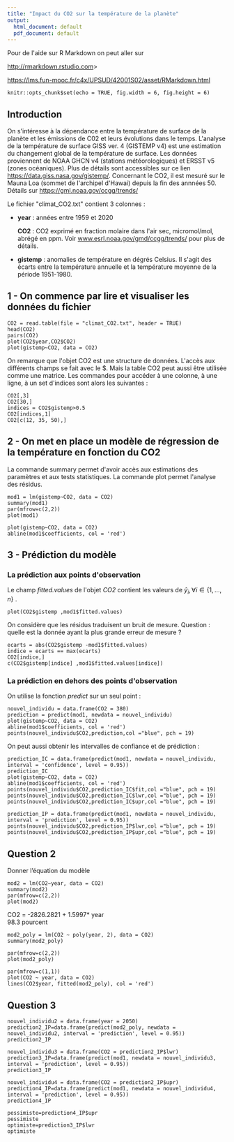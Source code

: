 ```yaml
---
title: "Impact du CO2 sur la température de la planète"
output:
  html_document: default
  pdf_document: default
---
```


Pour de l'aide sur R Markdown on peut aller sur

<http://rmarkdown.rstudio.com>\>

<https://lms.fun-mooc.fr/c4x/UPSUD/42001S02/asset/RMarkdown.html>

```{r setup, include=FALSE}
knitr::opts_chunk$set(echo = TRUE, fig.width = 6, fig.height = 6)
```

## Introduction

On s'intéresse à la dépendance entre la température de surface de la planète et les émissions de C02 et leurs évolutions dans le temps. L'analyse de la température de surface GISS ver. 4 (GISTEMP v4) est une estimation du changement global de la température de surface. Les données proviennent de NOAA GHCN v4 (stations météorologiques) et ERSST v5 (zones océaniques). Plus de détails sont accessibles sur ce lien <https://data.giss.nasa.gov/gistemp/>. Concernant le CO2, il est mesuré sur le Mauna Loa (sommet de l'archipel d'Hawai) depuis la fin des annnées 50. Détails sur <https://gml.noaa.gov/ccgg/trends/>

Le fichier "climat_CO2.txt" contient 3 colonnes :

-   **year** : années entre 1959 et 2020

    **CO2** : CO2 exprimé en fraction molaire dans l'air sec, micromol/mol, abrégé en ppm. Voir www.esrl.noaa.gov/gmd/ccgg/trends/ pour plus de détails.

-   **gistemp** : anomalies de température en dégrés Celsius. Il s'agit des écarts entre la température annuelle et la température moyenne de la période 1951-1980.

## 1 - On commence par lire et visualiser les données du fichier

```{r}
CO2 = read.table(file = "climat_CO2.txt", header = TRUE)
head(CO2)
pairs(CO2)
plot(CO2$year,CO2$CO2)
plot(gistemp~CO2, data = CO2)
```

On remarque que l'objet CO2 est une structure de données. L'accès aux différents champs se fait avec le \$. Mais la table CO2 peut aussi être utilisée comme une matrice. Les commandes pour accéder à une colonne, à une ligne, à un set d'indices sont alors les suivantes :

```{r}
CO2[,3]
CO2[30,]
indices = CO2$gistemp>0.5
CO2[indices,1]
CO2[c(12, 35, 50),]
```

## 2 - On met en place un modèle de régression de la température en fonction du CO2

La commande summary permet d'avoir accès aux estimations des paramètres et aux tests statistiques. La commande plot permet l'analyse des résidus.

```{r}
mod1 = lm(gistemp~CO2, data = CO2)
summary(mod1)
par(mfrow=c(2,2))
plot(mod1)
```

```{r}
plot(gistemp~CO2, data = CO2)
abline(mod1$coefficients, col = 'red')
```

## 3 - Prédiction du modèle

### La prédiction aux points d'observation

Le champ *fitted.values* de l'objet *CO2* contient les valeurs de $\hat{y}_i , \forall i \in \{1, ..., n\}$ .

```{r}
plot(CO2$gistemp ,mod1$fitted.values)
```

On considère que les résidus traduisent un bruit de mesure. Question : quelle est la donnée ayant la plus grande erreur de mesure ?

```{r}
ecarts = abs(CO2$gistemp -mod1$fitted.values)
indice = ecarts == max(ecarts)
CO2[indice,]
c(CO2$gistemp[indice] ,mod1$fitted.values[indice])
```

### La prédiction en dehors des points d'observation

On utilise la fonction *predict* sur un seul point :

```{r}
nouvel_individu = data.frame(CO2 = 380)
prediction = predict(mod1, newdata = nouvel_individu)
plot(gistemp~CO2, data = CO2)
abline(mod1$coefficients, col = 'red')
points(nouvel_individu$CO2,prediction,col ="blue", pch = 19)
```

On peut aussi obtenir les intervalles de confiance et de prédiction :

```{r}
prediction_IC = data.frame(predict(mod1, newdata = nouvel_individu, interval = 'confidence', level = 0.95))
prediction_IC
plot(gistemp~CO2, data = CO2)
abline(mod1$coefficients, col = 'red')
points(nouvel_individu$CO2,prediction_IC$fit,col ="blue", pch = 19)
points(nouvel_individu$CO2,prediction_IC$lwr,col ="blue", pch = 19)
points(nouvel_individu$CO2,prediction_IC$upr,col ="blue", pch = 19)

prediction_IP = data.frame(predict(mod1, newdata = nouvel_individu, interval = 'prediction', level = 0.95))
points(nouvel_individu$CO2,prediction_IP$lwr,col ="blue", pch = 19)
points(nouvel_individu$CO2,prediction_IP$upr,col ="blue", pch = 19)

```

## Question 2

Donner l’équation du modèle

```{r}
mod2 = lm(CO2~year, data = CO2)
summary(mod2)
par(mfrow=c(2,2))
plot(mod2)
```

CO2 = -2826.2821 + 1.5997\* year\
98.3 pourcent

```{r}
mod2_poly = lm(CO2 ~ poly(year, 2), data = CO2)  
summary(mod2_poly)

par(mfrow=c(2,2))
plot(mod2_poly)

par(mfrow=c(1,1))
plot(CO2 ~ year, data = CO2)
lines(CO2$year, fitted(mod2_poly), col = 'red')
```

## Question 3

```{r}
nouvel_individu2 = data.frame(year = 2050)
prediction2_IP=data.frame(predict(mod2_poly, newdata = nouvel_individu2, interval = 'prediction', level = 0.95))
prediction2_IP

```

```{r}
nouvel_individu3 = data.frame(CO2 = prediction2_IP$lwr)
prediction3_IP=data.frame(predict(mod1, newdata = nouvel_individu3, interval = 'prediction', level = 0.95))
prediction3_IP

nouvel_individu4 = data.frame(CO2 = prediction2_IP$upr)
prediction4_IP=data.frame(predict(mod1, newdata = nouvel_individu4, interval = 'prediction', level = 0.95))
prediction4_IP
```

```{r}
pessimiste=prediction4_IP$upr
pessimiste
optimiste=prediction3_IP$lwr
optimiste
```
